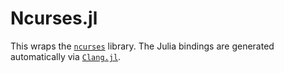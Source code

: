 # Ncurses.jl

This wraps the [`ncurses`](https://invisible-island.net/ncurses/)
library. The Julia bindings are generated automatically via
[`Clang.jl`](https://github.com/JuliaInterop/Clang.jl).
